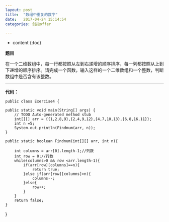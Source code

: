 ```yaml
---
layout: post
title:  "数组中重复的数字"
date:   2017-04-24 15:14:54
categories: 剑指offer

---
```


* content
{:toc}

**题目**

在一个二维数组中，每一行都按照从左到右递增的顺序排序，每一列都按照从上到下递增的顺序排序。请完成一个函数，输入这样的一个二维数组和一个整数，判断数组中是否含有该整数。


---
**代码：**

	public class Exercise4 {

	public static void main(String[] args) {
		// TODO Auto-generated method stub
		int[][] arr = {{1,2,8,9},{2,4,9,12},{4,7,10,13},{6,8,16,11}};
		int n =5;
		System.out.println(Findnum(arr, n));
	}
	
	public static boolean Findnum(int[][] arr, int n){
		
		int columns = arr[0].length-1;//列数
		int row = 0;//行数
		while(columns>0 && row <arr.length-1){
			if(arr[row][columns]==n){
				return true;
			}else if(arr[row][columns]>n){
				columns--;
			}else{
				row++;
			}
		}
		return false;
	}
}
